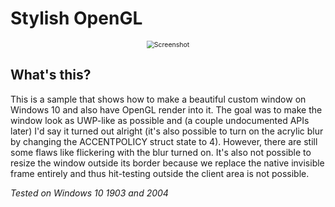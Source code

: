 # Stylish OpenGL

<p align="center"><img src="Screenshot.png" alt="Screenshot" style="zoom:75%;" /></p>

## What's this?

This is a sample that shows how to make a beautiful custom window on Windows 10 and also have OpenGL render into it. The goal was to make the window look as UWP-like as possible and (a couple undocumented APIs later) I'd say it turned out alright (it's also possible to turn on the acrylic blur by changing the ACCENTPOLICY struct state to 4). However, there are still some flaws like flickering with the blur turned on. It's also not possible to resize the window outside its border because we replace the native invisible frame entirely and thus hit-testing outside the client area is not possible.

*Tested on Windows 10 1903 and 2004*